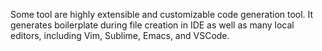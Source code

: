 Some tool are highly extensible and customizable code generation tool.
It generates boilerplate during file creation in IDE as well as many local editors, including Vim, Sublime, Emacs, and VSCode.
